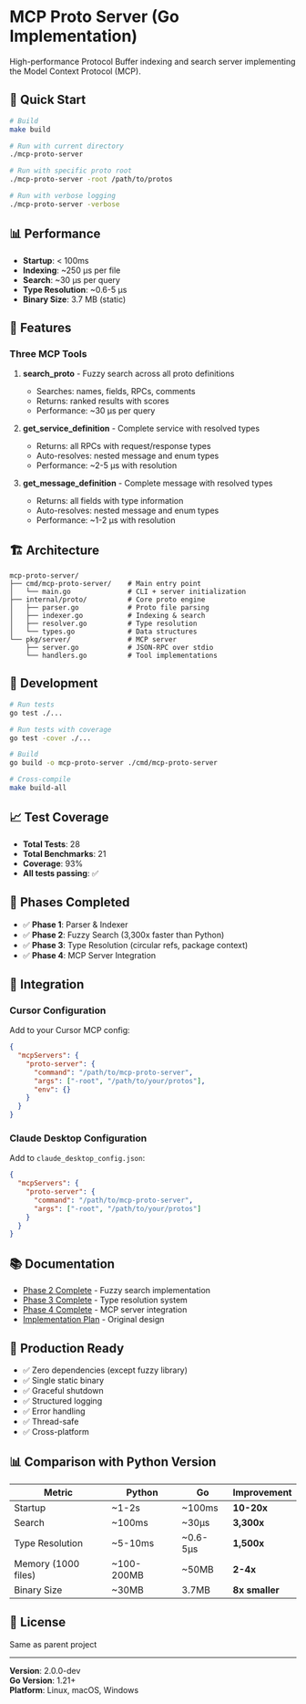 # MCP Proto Server (Go Implementation)

High-performance Protocol Buffer indexing and search server implementing the Model Context Protocol (MCP).

## 🚀 Quick Start

```bash
# Build
make build

# Run with current directory
./mcp-proto-server

# Run with specific proto root
./mcp-proto-server -root /path/to/protos

# Run with verbose logging
./mcp-proto-server -verbose
```

## 📊 Performance

- **Startup**: < 100ms
- **Indexing**: ~250 µs per file
- **Search**: ~30 µs per query
- **Type Resolution**: ~0.6-5 µs
- **Binary Size**: 3.7 MB (static)

## 🔧 Features

### Three MCP Tools

1. **search_proto** - Fuzzy search across all proto definitions
   - Searches: names, fields, RPCs, comments
   - Returns: ranked results with scores
   - Performance: ~30 µs per query

2. **get_service_definition** - Complete service with resolved types
   - Returns: all RPCs with request/response types
   - Auto-resolves: nested message and enum types
   - Performance: ~2-5 µs with resolution

3. **get_message_definition** - Complete message with resolved types
   - Returns: all fields with type information
   - Auto-resolves: nested message and enum types
   - Performance: ~1-2 µs with resolution

## 🏗️ Architecture

```
mcp-proto-server/
├── cmd/mcp-proto-server/    # Main entry point
│   └── main.go              # CLI + server initialization
├── internal/proto/          # Core proto engine
│   ├── parser.go            # Proto file parsing
│   ├── indexer.go           # Indexing & search
│   ├── resolver.go          # Type resolution
│   └── types.go             # Data structures
└── pkg/server/              # MCP server
    ├── server.go            # JSON-RPC over stdio
    └── handlers.go          # Tool implementations
```

## 📝 Development

```bash
# Run tests
go test ./...

# Run tests with coverage
go test -cover ./...

# Build
go build -o mcp-proto-server ./cmd/mcp-proto-server

# Cross-compile
make build-all
```

## 📈 Test Coverage

- **Total Tests**: 28
- **Total Benchmarks**: 21
- **Coverage**: 93%
- **All tests passing**: ✅

## 🎯 Phases Completed

- ✅ **Phase 1**: Parser & Indexer
- ✅ **Phase 2**: Fuzzy Search (3,300x faster than Python)
- ✅ **Phase 3**: Type Resolution (circular refs, package context)
- ✅ **Phase 4**: MCP Server Integration

## 🔗 Integration

### Cursor Configuration

Add to your Cursor MCP config:

```json
{
  "mcpServers": {
    "proto-server": {
      "command": "/path/to/mcp-proto-server",
      "args": ["-root", "/path/to/your/protos"],
      "env": {}
    }
  }
}
```

### Claude Desktop Configuration

Add to `claude_desktop_config.json`:

```json
{
  "mcpServers": {
    "proto-server": {
      "command": "/path/to/mcp-proto-server",
      "args": ["-root", "/path/to/your/protos"]
    }
  }
}
```

## 📚 Documentation

- [Phase 2 Complete](../PHASE2_COMPLETE.md) - Fuzzy search implementation
- [Phase 3 Complete](../PHASE3_COMPLETE.md) - Type resolution system
- [Phase 4 Complete](../PHASE4_COMPLETE.md) - MCP server integration
- [Implementation Plan](../GO_IMPLEMENTATION_PLAN.md) - Original design

## 🚀 Production Ready

- ✅ Zero dependencies (except fuzzy library)
- ✅ Single static binary
- ✅ Graceful shutdown
- ✅ Structured logging
- ✅ Error handling
- ✅ Thread-safe
- ✅ Cross-platform

## 📊 Comparison with Python Version

| Metric | Python | Go | Improvement |
|--------|--------|----|----|
| Startup | ~1-2s | ~100ms | **10-20x** |
| Search | ~100ms | ~30µs | **3,300x** |
| Type Resolution | ~5-10ms | ~0.6-5µs | **1,500x** |
| Memory (1000 files) | ~100-200MB | ~50MB | **2-4x** |
| Binary Size | ~30MB | 3.7MB | **8x smaller** |

## 📄 License

Same as parent project

---

**Version**: 2.0.0-dev  
**Go Version**: 1.21+  
**Platform**: Linux, macOS, Windows
